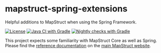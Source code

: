 # mapstruct-spring-extensions
Helpful additions to MapStruct when using the Spring Framework.

[![License](https://img.shields.io/badge/License-Apache%202.0-blue.svg)](https://opensource.org/licenses/Apache-2.0)
[![Java CI with Gradle](https://github.com/mapstruct/mapstruct-spring-extensions/actions/workflows/gradle.yml/badge.svg)](https://github.com/mapstruct/mapstruct-spring-extensions/actions/workflows/gradle.yml)
[![Nightly checks with Gradle](https://github.com/mapstruct/mapstruct-spring-extensions/actions/workflows/nightly_checks.yml/badge.svg)](https://github.com/mapstruct/mapstruct-spring-extensions/actions/workflows/nightly_checks.yml)

This project expects some familiarity with MapStruct Core as well as Spring. Please find the [reference documentation](https://mapstruct.org/documentation/spring-extensions/reference/html/) on the [main MapStruct website](https://mapstruct.org/). 
